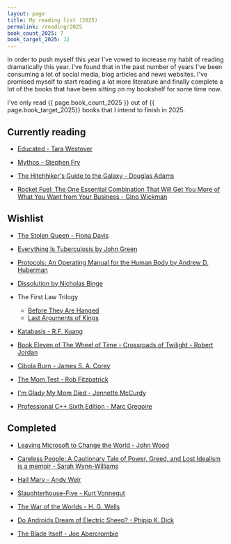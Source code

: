 ```yaml
---
layout: page
title: My reading list (2025)
permalink: /reading/2025
book_count_2025: 7
book_target_2025: 12
---
```


In order to push myself this year I've vowed to increase my habit of reading dramatically this year.  I've found that in the past number of years I've been consuming a lot of social media, blog articles and news websites.  I've promised myself to start reading a lot more literature and finally complete a lot of the books that have been sitting on my bookshelf for some time now.

I've only read {{ page.book_count_2025 }} out of {{ page.book_target_2025}} books that I intend to finish in 2025.

## Currently reading
- [Educated - Tara Westover](https://en.wikipedia.org/wiki/Educated_(memoir))

- [Mythos - Stephen Fry](https://en.wikipedia.org/wiki/Mythos_(book))

- [The Hitchhiker's Guide to the Galaxy - Douglas Adams](https://en.wikipedia.org/wiki/The_Hitchhiker%27s_Guide_to_the_Galaxy)

- [Rocket Fuel: The One Essential Combination That Will Get You More of What You Want from Your Business - Gino Wickman](https://www.amazon.com/Rocket-Fuel-Essential-Combination-Business/dp/1942952317)


## Wishlist

- [The Stolen Queen - Fiona Davis]()

- [Everything Is Tuberculosis by John Green]()

- [Protocols: An Operating Manual for the Human Body by Andrew D. Huberman]()

- [Dissolution by Nicholas Binge]()

- The First Law Trilogy
  - [Before They Are Hanged]()
  - [Last Arguments of Kings]()

- [Katabasis - R.F. Kuang]()

- [Book Eleven of The Wheel of Time - Crossroads of Twilight  - Robert Jordan]()

- [Cibola Burn - James S. A. Corey]()

- [The Mom Test - Rob Fitzpatrick]()

- [I'm Glady My Mom Died - Jennette McCurdy]()

- [Professional C++ Sixth Edition - Marc Gregoire]()

## Completed

- [Leaving Microsoft to Change the World - John Wood](https://www.goodreads.com/book/show/95429.Leaving_Microsoft_to_Change_the_World)

- [Careless People: A Cautionary Tale of Power, Greed, and Lost Idealism is a memoir - Sarah Wynn-Williams](https://en.wikipedia.org/wiki/Careless_People)

- [Hail Mary - Andy Weir](https://en.wikipedia.org/wiki/Project_Hail_Mary)

- [Slaughterhouse-Five - Kurt Vonnegut](https://www.goodreads.com/book/show/4981.Slaughterhouse_Five)

- [The War of the Worlds - H. G. Wells](https://en.wikipedia.org/wiki/The_War_of_the_Worlds)

- [Do Androids Dream of Electric Sheep? - Phipip K. Dick](https://en.wikipedia.org/wiki/Do_Androids_Dream_of_Electric_Sheep)

- [The Blade Itself - Joe Abercrombie](https://www.goodreads.com/book/show/944073.The_Blade_Itself)
